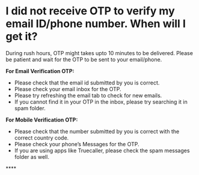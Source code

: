 # I did not receive OTP to verify my email ID/phone number. When will I get it?

During rush hours, OTP might takes upto 10 minutes to be delivered. Please be patient and wait for the OTP to be sent to your email/phone.

**For Email Verification OTP:**

* Please check that the email id submitted by you is correct.
* Please check your email inbox for the OTP. 
* Please try refreshing the email tab to check for new emails. 
* If you cannot find it in your OTP in the inbox, please try searching it in spam folder.

**For Mobile Verification OTP:**

* Please check that the number submitted by you is correct with the correct country code. 
* Please check your phone’s Messages for the OTP. 
* If you are using apps like Truecaller, please check the spam messages folder as well.

\*\*\*\*



